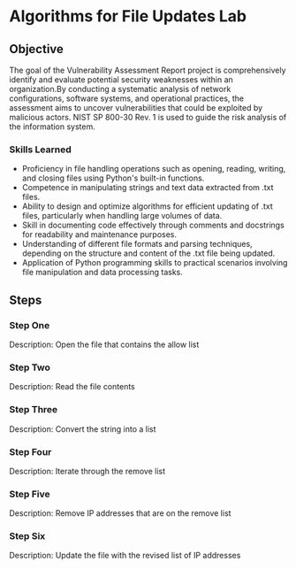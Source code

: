 # Algorithms for File Updates Lab

## Objective

The goal of the Vulnerability Assessment Report project is comprehensively identify and evaluate potential security weaknesses within an organization.By conducting a systematic analysis of network configurations, software systems, and operational practices, the assessment aims to uncover vulnerabilities that could be exploited by malicious actors. NIST SP 800-30 Rev. 1 is used to guide the risk analysis of the information system.

### Skills Learned

- Proficiency in file handling operations such as opening, reading, writing, and closing files using Python's built-in functions.
- Competence in manipulating strings and text data extracted from .txt files.
- Ability to design and optimize algorithms for efficient updating of .txt files, particularly when handling large volumes of data.
- Skill in documenting code effectively through comments and docstrings for readability and maintenance purposes.
- Understanding of different file formats and parsing techniques, depending on the structure and content of the .txt file being updated.
- Application of Python programming skills to practical scenarios involving file manipulation and data processing tasks.

## Steps

### Step One

Description: Open the file that contains the allow list

### Step Two

Description: Read the file contents

### Step Three

Description: Convert the string into a list

### Step Four

Description: Iterate through the remove list

### Step Five

Description: Remove IP addresses that are on the remove list

### Step Six

Description: Update the file with the revised list of IP addresses 



